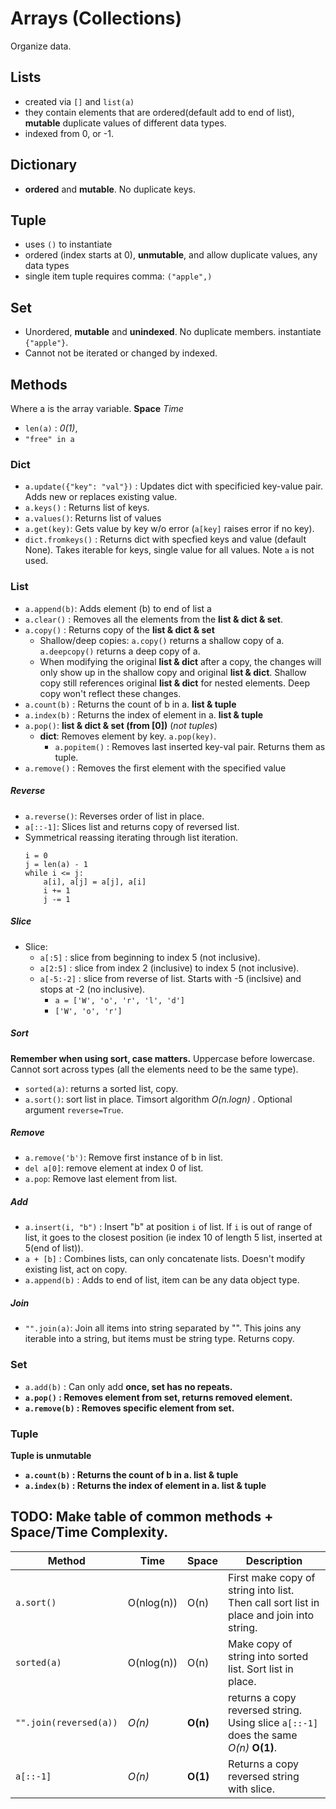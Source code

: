 # Arrays (Collections)

Organize data.

## Lists

- created via `[]` and `list(a)`
- they contain elements that are ordered(default add to end of list), **mutable** duplicate values of different data types.
- indexed from 0, or -1.

## Dictionary

- **ordered** and **mutable**. No duplicate keys.

## Tuple

- uses `()` to instantiate
- ordered (index starts at 0), **unmutable**, and allow duplicate values, any data types
- single item tuple requires comma: `("apple",)`

## Set

- Unordered, **mutable** and **unindexed**. No duplicate members. instantiate `{"apple"}`.
- Cannot not be iterated or changed by indexed.

## Methods

Where a is the array variable.
**Space**
_Time_

- `len(a)` : _0(1)_,
- `"free" in a`

### Dict

- `a.update({"key": "val"})` : Updates dict with specificied key-value pair. Adds new or replaces existing value.
- `a.keys()` : Returns list of keys.
- `a.values()`: Returns list of values
- `a.get(key)`: Gets value by key w/o error (`a[key]` raises error if no key).
- `dict.fromkeys()` : Returns dict with specfied keys and value (default None). Takes iterable for keys, single value for all values. Note `a` is not used.

### List

- `a.append(b)`: Adds element (b) to end of list a
- `a.clear()` : Removes all the elements from the **list & dict & set**.
- `a.copy()` : Returns copy of the **list & dict & set**
  - Shallow/deep copies: `a.copy()` returns a shallow copy of a. `a.deepcopy()` returns a deep copy of a.
  - When modifying the original **list & dict** after a copy, the changes will only show up in the shallow copy and original **list & dict**. Shallow copy still references original **list & dict** for nested elements. Deep copy won't reflect these changes.
- `a.count(b)` : Returns the count of b in a. **list & tuple**
- `a.index(b)` : Returns the index of element in a. **list & tuple**
- `a.pop()`: **list & dict & set (from [0])** (_not tuples_)
  - **dict**: Removes element by key. `a.pop(key)`.
    - `a.popitem()` : Removes last inserted key-val pair. Returns them as tuple.
- `a.remove()` : Removes the first element with the specified value

##### Reverse

- `a.reverse()`: Reverses order of list in place.
- `a[::-1]`: Slices list and returns copy of reversed list.
- Symmetrical reassing iterating through list iteration.
  ```
  i = 0
  j = len(a) - 1
  while i <= j:
      a[i], a[j] = a[j], a[i]
      i += 1
      j -= 1
  ```

##### Slice

- Slice:
  - `a[:5]` : slice from beginning to index 5 (not inclusive).
  - `a[2:5]` : slice from index 2 (inclusive) to index 5 (not inclusive).
  - `a[-5:-2]` : slice from reverse of list. Starts with -5 (inclsive) and stops at -2 (no inclusive).
    - `a = ['W', 'o', 'r', 'l', 'd']`
    - `['W', 'o', 'r']`

##### Sort

**Remember when using sort, case matters.** Uppercase before lowercase. Cannot sort across types (all the elements need to be the same type).

- `sorted(a)`: returns a sorted list, copy.
- `a.sort()`: sort list in place. Timsort algorithm _O(n.logn)_ . Optional argument `reverse=True`.

##### Remove

- `a.remove('b')`: Remove first instance of b in list.
- `del a[0]`: remove element at index 0 of list.
- `a.pop`: Remove last element from list.

##### Add

- `a.insert(i, "b")` : Insert "b" at position `i` of list. If `i` is out of range of list, it goes to the closest position (ie index 10 of length 5 list, inserted at 5(end of list)).
- `a + [b]` : Combines lists, can only concatenate lists. Doesn't modify existing list, act on copy.
- `a.append(b)` : Adds to end of list, item can be any data object type.

##### Join

- `"".join(a)`: Join all items into string separated by "". This joins any iterable into a string, but items must be string type. Returns copy.

### Set

- `a.add(b)` : Can only add <b> once, set has no repeats.
- `a.pop()` : Removes element from set, returns removed element.
- `a.remove(b)` : Removes specific element from set.

### Tuple

**Tuple is unmutable**

- `a.count(b)` : Returns the count of b in a. **list & tuple**
- `a.index(b)` : Returns the index of element in a. **list & tuple**

## TODO: Make table of common methods + Space/Time Complexity.

| Method                 | Time       | Space    | Description                                                                             |
| ---------------------- | ---------- | -------- | --------------------------------------------------------------------------------------- |
| `a.sort()`             | O(nlog(n)) | O(n)     | First make copy of string into list. Then call sort list in place and join into string. |
| `sorted(a)`            | O(nlog(n)) | O(n)     | Make copy of string into sorted list. Sort list in place.                               |
| `"".join(reversed(a))` | _O(n)_     | **O(n)** | returns a copy reversed string. Using slice `a[::-1]` does the same _O(n)_ **O(1)**.    |
| `a[::-1]`              | _O(n)_     | **O(1)** | Returns a copy reversed string with slice.                                              |
